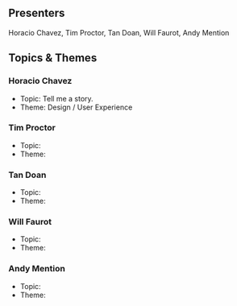 ## Presenters

Horacio Chavez, Tim Proctor, Tan Doan, Will Faurot, Andy Mention

## Topics & Themes

### Horacio Chavez

* Topic: Tell me a story. 
* Theme: Design / User Experience

### Tim Proctor

* Topic:
* Theme:

### Tan Doan

* Topic:
* Theme:

### Will Faurot

* Topic:
* Theme:

### Andy Mention

* Topic:
* Theme: 

